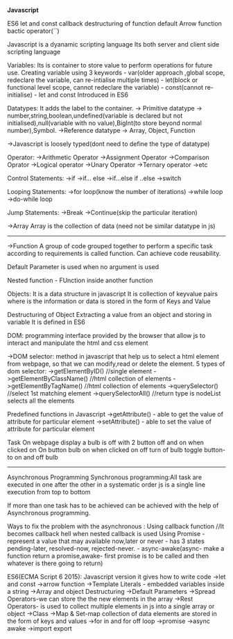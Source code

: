 **Javascript**


ES6
let and const
callback
destructuring of function
default
Arrow function 
bactic operator(``)

Javascript is  a dyanamic scripting language
Its both server and client side scripting language

Variables:
    Its is container to store value to perform operations for future use.
    Creating variable using 3 keywords
    - var(older approach ,global scope, redeclare the variable, can re-intialise multiple times)
    - let(block or functional level scope, cannot redeclare the variable)
    - const(cannot re-initialise)
    - let and const Introduced in ES6

Datatypes:
    It adds the label to the container.
    -> Primitive datatype -> number,string,boolean,undefined(variable is declared but not initialised),null(variable with no value),BigInt(to store beyond normal number),Symbol.
    ->Reference datatype -> Array, Object, Function

->Javascript is loosely typed(dont need to define the type of datatype)


Operator:
->Arithmetic Operator
->Assignment Operator
->Comparison Oprator
->Logical operator
->Unary Operator
->Ternary operator
->etc
   
Control Statements:
->if
->if... else
->if...else if ..else
->switch

Looping Statements:
->for loop(know the number of iterations)
->while loop
->do-while loop

Jump Statements:
->Break
->Continue(skip the particular iteration)

->Array
Array is the collection of data (need not be similar datatype in js)

*********************************************************************************************************************************************

->Function
A group of code grouped together to perform a specific task according to requirements is called function. Can achieve code reusability.

Default Parameter is used when no argument is used

Nested function - FUnction inside another function

Objects:
It is a data structure in javascript
It is collection of keyvalue pairs where is the information or data is stored in the form of Keys and Value


Destructuring of Object
Extracting a value from an object and storing in variable
It is defined in ES6

DOM:
programming interface provided by the browser that allow js to interact and manipulate the html and css element

->DOM selector:
method in javascript that help us to select a html element from webpage, so that we can modify,read or delete the element.
5 types of dom selector:
->getElementByID() //single element
->getElementByClassName() //html collection of elements
->getElementByTagName()   //html collection of elements
->querySelector() //select 1st matching element
->querySelectorAll() //return type is nodeList selects all the elements

Predefined functions in Javascript
->getAttribute() - able to get the value of attribute for  particular element
->setAttribute() - able to set the value of attribute for  particular element



Task
On webpage display a bulb is off with 2 button off and on 
when clicked on On button bulb on when clicked on off turn of bulb
toggle button- to on and off bulb

*******************************************************************************************************************************************************

Asynchronous Programming
    Synchronous programming:All task are executed in one after the other in a systematic order
    js is a single line execution from top to bottom

If more than one task has to be  achieved can be achieved with the help of Asynchronous programming.

Ways to fix the problem with the asynchronous :
Using callback function //It becomes callback hell when nested callback is used 
Using Promise - represent a value that may available now,later or never
              - has 3 states pending-later, resolved-now, rejected-never.
              - async-awake(async- make a function return a promise,awake- first promise is to be called and then whatever is there going to return)

ES6(ECMA Script 6 2015):
Javascript version it gives how to write code
->let and const
->arrow function
->Template Literals - embedded variables inside a string
->Array and object Destructuring
->Default Parameters
->Spread Operators-we can store the the new elements in the array
->Rest Operators- is used to collect multiple elements in js into a single array or object
->Class
->Map & Set-map collection of data elements are stored in the form of keys and values
->for in and for off loop
->promise 
->async awake
->import export

